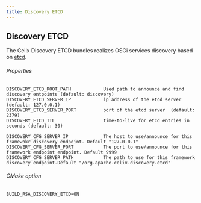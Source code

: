 ```yaml
---
title: Discovery ETCD
---
```


<!--
Licensed to the Apache Software Foundation (ASF) under one or more
contributor license agreements.  See the NOTICE file distributed with
this work for additional information regarding copyright ownership.
The ASF licenses this file to You under the Apache License, Version 2.0
(the "License"); you may not use this file except in compliance with
the License.  You may obtain a copy of the License at
   
    http://www.apache.org/licenses/LICENSE-2.0

Unless required by applicable law or agreed to in writing, software
distributed under the License is distributed on an "AS IS" BASIS,
WITHOUT WARRANTIES OR CONDITIONS OF ANY KIND, either express or implied.
See the License for the specific language governing permissions and
limitations under the License.
-->

## Discovery ETCD

The Celix Discovery ETCD bundles realizes OSGi services discovery based on [etcd](https://github.com/coreos/etcd).

###### Properties
    DISCOVERY_ETCD_ROOT_PATH            Used path to announce and find discovery entpoints (default: discovery)
    DISCOVERY_ETCD_SERVER_IP            ip address of the etcd server (default: 127.0.0.1)
    DISCOVERY_ETCD_SERVER_PORT          port of the etcd server  (default: 2379)
    DISCOVERY_ETCD_TTL                  time-to-live for etcd entries in seconds (default: 30)
    
    DISCOVERY_CFG_SERVER_IP             The host to use/announce for this framewokr discovery endpoint. Default "127.0.0.1"
    DISCOVERY_CFG_SERVER_PORT           The port to use/announce for this framework endpoint endpoint. Default 9999
    DISCOVERY_CFG_SERVER_PATH           The path to use for this framework discovery endpoint.Default "/org.apache.celix.discovery.etcd"

###### CMake option
    BUILD_RSA_DISCOVERY_ETCD=ON
